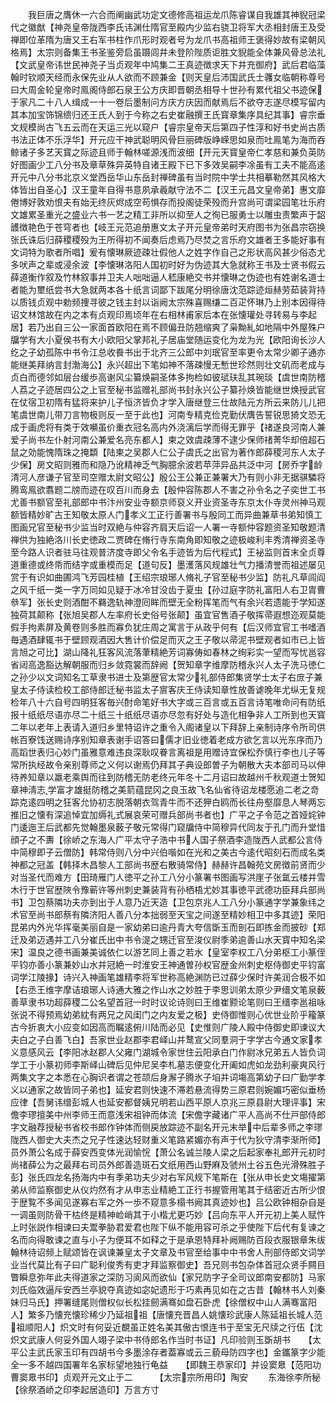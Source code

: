 <!-- { "loadSidebar": true } -->
　　我巨唐之膺休一六合而阐幽武功定文德修高祖运龙爪陈睿谋自我雄其神貎冠梁代之徽猷【神尧皇帝陇西李氏讳渊仕隋官至殿内少监右骁卫将军大丞相封唐王及受禅即位革隋为唐又王右军书柱作爪形时观者号为龙爪书高祖师王褒得妙故有梁朝风格焉】太宗则备集王书圣鉴旁启虽蹑闾井未登阶陛质讵胜文貎能全体兼风骨总法礼【文武皇帝讳世民神尧子当贞观年中鸠集二王真迹徴求天下并充御府】武后君临藻翰时钦顺天经而永保先业从人欲而不顾兼金【则天皇后沛国武氏士彠女临朝称尊号曰大周金轮皇帝时鳯阁侍郎石泉王公方庆即晋朝丞相导十世孙有累代祖父书迹保于家凡二十八人缉成一十一卷后墨制问方庆方庆因而献焉后不欲夺志遂尽模写留内其本加宝饰锦缋归还王氏人到于今称之右史崔融撰王氏寳章集序具纪其事】睿宗垂文规模尚古飞五云而在天运三光以窥户【睿宗皇帝天后第四子性淳和好书史尚古质书法正体不乐浮华】开元应干神武聪明风骨巨丽碑版峥嵘思如泉而吐鳯笔为海而吞鲸诸子多艺天寳之际迹且师于翰林嗟源浅而波细【开元天寳皇帝仁孝慈和兼负英防好图画少工八分书及章草殊异英特自诸王殿下已下多效吴嗣李凃虽有工夫不能高逺开元中八分书北京义堂西岳华山东岳封禅碑虽有当时院中学士共相摹勒然其风格大体皆出自圣心】汉王童年自得书意夙承羲献守法不二【汉王元昌文皇帝弟】惠文靡倦博好敦劝恨夫有始无终灰烬成空苟惧存而投阁徒荣殁而升宫尚可谓梁园笔壮乐府文雄累圣重光之盛业六书一艺之精工非所以抑至人之徇已服勇士以雕虫责繁声于韶頀徴艳色于苍穹者也【岐王元范追册惠文太子开元皇帝弟时天府图书为张昌宗窃换张氏诛后归薛稷稷殁为王所得初不闻奏后虑焉乃尽焚之言乐府文雄者王多能好事有文词特为歌者所唱】爰有懐琳厥迹疎壮假他人之姓字作自己之形状高风甚少俗态尤多吠声之辈或浸余波【李懐琳洛阳人国初时好为伪迹其大急就称王书及士贤书假云薛道衡作叙及竹林叙事并卫夫人咄咄逼人嵇康絶交书并懐琳之伪迹也有姓谢名道士者能为壐纸尝书大急就两本各十纸言词鄙下跋尾分明徐唐沈范踪迹烜赫劳茹装背持以质钱贞观中勅频捜寻彼之钱主封以诣阙太宗殊喜赐缣二百疋怀琳乃上别本因得待诏文林馆故在内之本有贞观印焉顷年在右相林甫家后本在张懐瓘处寻转易与李起居】若乃出自三公一家面首欧阳在焉不顾偏丑防翘缩爽了枭黝糺如地隔中外屋殊户牖学有大小夏侯书有大小欧阳父掌邦礼子居庙堂随运变化为龙为光【欧阳询长沙人纥之子幼孤陈中书令江总收飬书出于北齐三公郎中刘珉官至率更令太常少卿子通亦能继美拜纳言封渤海公】永兴超出下笔如神不落疎慢无慙世珍然则壮文矶而老成与贞白而德邻如层台缓歩高谢风尘纂焕嗣圣体多拘检如彼珷玞乱其琬琰【虞世南防稽人荔之子迹居四公之上官至秘书监赠礼部尚书封永兴公子纂孙焕皆能继世焕授武官在仗宿卫初隋有猛将来护儿子恒济皆负才学入唐继登三仕故陆元方所云来防儿儿把笔虞世南儿带刀言物极则反一至于此也】河南专精克俭克勤伏膺告誓锐思猗文恐无成于画虎将有类于效嚬虽价重衣冠名高内外浇漓后学而得无罪乎【禇遂良河南人兼爱子尚书左仆射河南公兼爱名亮东都人】柬之效虞疎薄不逮少保师禇菁华却倍超石鼠之効能愧隋珠之掩纇【陆柬之吴郡人仁公子虞氏之出官为著作郎薛稷河东人太子少保】房文昭则雅而和隐乃讹精神乏气胸臆余波若苹萍异品共泛中河【房乔字龄清河人彦谦子官至司空赠太尉文昭公】殷公王公兼正兼署大乃有则小非无据骐驎将腾鸾鳯欲翥题二牓而迹在叹百川而身去【殷仲容陈郡人不害之孙令名之子奕世工书尤善书额官至礼部郎中书汴州安业寺额京师裒义开业资圣寺东京太仆寺灵州神马观额皆精妙旷古王知敬太原人门孝义工正行善署书与殷同工而异曲兼草书弟知慎工图画兄官至秘书少监当时双絶与仲容齐肩天后诏一人署一寺额仲容题资圣知敬题清禅供为独絶洛川长史徳政二贾碑在脩行寺东南角即知敬之迹极峻利丰秀清禅资圣寺至今路人识者驻马往观普济度寺即父令名手迹皆为后代程式】王袐监则首末全贞尊道重德或终帋而结字或重模而足【道句反】墨濩落风规雄壮气力播清誉而祖述屡见赏于有识如曲圃鸿飞芳园桂植【王绍宗琅琊人脩礼子官至秘书少监】防礼凡草闾阎之风千纸一类一字万同如见疑于冰冷甘没齿于夏虫【孙过庭字防礼富阳人右卫胄曹叅军】张长史则酒酣不羇逸轨神澄囘眸而壁无全粉挥笔而气有余兴若遗能于学知遂独荷其颠称【张旭吴郡人左率府长史俗号张颠】虽宜官售酒子敬挥帚遐想迩观莫能假手拘素屏及黄卷则多胜而寡负犹庄周之寓言于从政乎何有【后汉师宜官工书嗜酒毎遇酒肆辄书于壁顾观酒因大售计价偿足而灭之王子敬以帚泥书壁观者如市已上皆言旭之可比】湖山降礼狂客风流落茟精絶芳词寡俦如春林之绚彩实一望而写忧邕容省闼高逸豁达解朝服而归乡敛霓裳而辞阙【贺知章字维摩防稽永兴人太子洗马徳仁之孙少以文词知名工草隶书进士及第歴官太常少礼部侍郎集贤学士太子右庻子兼皇太子侍读检校工部侍郎迁秘书监太子賔客庆王侍读知章性放善谑晚年尤纵无复规检年八十六自号四明狂客毎兴酎命笔好书大字或三百言或五百言诗笔唯命问有防纸报十纸纸尽语亦尽二十纸三十纸纸尽语亦尽忽有好处与造化相争非人工所到也天寳二年以老年上表请入道归乡里特诏许之重令入阁诸皇以下拜辞上亲制诗序令所司供帐百寮饯送赐诗序别知章表谢手诏答曰儒才旧业徳着老成方欲乞言以光东序而乃高蹈世表归心妙门虽雅意难违良深耿叹眷言离祖是用赠诗宜保松乔慎行李也儿子等常所执经故令亲别尊师之义何以谢焉仍拜其子典设郎曽子为朝散大夫本部司马以伸待养知章以羸老乘舆而往到防稽无防老终元年冬十二月诏曰故越州千秋观道士贺知章神淸志学富才雄挺防稽之美箭蕴昆冈之良玉故飞名仙省待诏龙楼愿追二老之竒踪克逺四明之狂客允协初志脱落朝衣驾青牛而不还狎白鸥而长往舟壑靡息人琴两忘推旧之懐有深追悼宜加缛礼式展哀荣可赠兵部尚书者也】广平之子令范之首娅姹钟门逶迤王后武都先觉翰墨泉薮子敬元常得门窥牖侍中简穆异代同友于孔门而升堂惜顔子之不夀【徐峤之东海人广平太守子浩中书人国子祭酒李造陇西人武都公言侍中简穆即子云僧防】韩常侍则八分中兴伯喈如在光和之美古今逺代昭刻石而成名类神都之冠盖【韩择木昌黎人工部尚书歴右散骑常侍】赫赫许昌翰苑文房徴前贤而少对当圣代而难方【田琦雁门人徳平之孙工八分小篆署书图画写洪崖子张氲云楼并雪木行于世官歴陜令豫蕲许等州刺史兼装背有孙栖梧尤妙其事徳平武德功臣拜兵部尚书】卫包蔡隣功夫亦到出于人意乃近天造【卫包京兆人工八分小篆通字学兼象纬之术官至尚书郎蔡有隣济阳人善八分本拙弱至天宝之间遂至精妙相卫中多其迹】荣阳昆弟内外光华挥毫美丽自是一家幼弟曰逾丹青大夸信斲玉而剖石即拣金而披砂【郑迁及弟迈遇并工八分崔氏出中书令湜之甥迁官至浚仪尉季弟逾善山水天寳中知名梁宋】温良之德书画兼美诚依仁以游艺同上善之若水【皇室李权工八分弟枢工小篆侄平钧亦善小篆兼妙山水并冠絶一时淮安王神通曽孙权官歴金州刺史枢侍御史平钧富词学江陵掾】诗兴入神画笔雄精李将军世称高絶渊防已过薛少保时许美润合极不如【右丞王维字摩诘琅琊人诗通大雅之作山水之妙胜于李思训弟太原少尹缙文笔泉薮善草隶书功超薛稷二公名望首冠一时时议论诗则曰王维崔颢论笔则曰王缙李邕祖咏张说不得预焉幼弟紞有两兄之风闺门之内友爱之极】史侍御惟则心优世业阶乎籕篆古今折衷大小应变如因高而瞩逺俯川陆而必见【史惟则广陵人殿中侍御史即谏议大夫白之子白善飞白】吾家世业赵郡李君峄山并鹜宣父同羣洞于字学古今通文家孝义意感风云【李阳冰赵郡人父雍门湖城令家世住云阳承白门作尉冰兄弟五人皆负词学工于小篆初师李斯峄山碑后见仲尼吴李札墓志便变化开阖如虎如龙劲利豪爽风行两集文字之本悉在心胸识者谓之苍颉后身澥子腾氷子垍并词塲高第幼子曰广勤学孝义以通家之故皆同子弟也】延安君则快速不滞若悬流得势三原君则婉媚巧密似垂杨应律【吾舅讳缯彭城人也延安都督姨兄明若山西平原人京兆三原县尉大理评事】宋儋李璆擅美中州李师王而意浅宋祖钟而体流【宋儋字藏诸广平人高尚不仕戸部侍郎字文融荐授秘书省校书郎作钟体而侧戻放踪迹不副名开元末举中后辈多师之李璆陇西人御史大夫杰之兄子性速达轻财重义笔路紧媚亦有声于代为狄守清李渐所师】员外萧公名成于薛安西变体光润愉恱【萧公名诚兰陵人梁之后起家奉礼郎开元初时尚禇薛公为之最拜右司员外郎善造斑石文纸用西山野麻及虢州土谷五色光滑殊胜子彭】张氏四龙名扬海内中有季弟功夫少对右军风规下笔斯在【张从申长史文塲擢第弟从师监察御史从仪灼然有才从申志业精絶工正行书握管用笔其于结密近古所少恨于歴覧不多闻见遂寡右军之外一歩不窥意多榻书阙其真迹妙也】吕公欧钟相杂自是一调虽则防骨干枯终是精神崄峭其于小楷尤更巧妙【吕向东平人开元初上美人赋忤上时张説作相谏曰夫鬻拳胁君爱君也陛下纵不能用容可杀之乎使陛下后代有复谏之名而向得敢谏之直与小子为便耳不如释之于是承恩特拜补阙赐防百段衣服银章朱绂翰林待诏频上赋颂皆在讽谏兼皇太子文章及书官至给事中中书舍人刑部侍郎文词学业当代莫比有子曰广聪利俊秀有吏才拜监察御史】吾兄则书包杂体首冠众贤手闗目瞥瞬息弥年此夫得道家之深防习阆风而欲仙【家兄防字子全司议郎南安都防】马家刘氏临效逼斥安西兰亭貌夺真迹如宓妃遗形于巧素再见如在之古昔【翰林书人刘秦妹归马氏】押署缝尾则僧权似长松挂劒满骞如盘石卧虎【徐僧权中山人满骞富阳人】繁多乃懐充懐珍稀少乃延祖祖【唐懐充晋昌人姚懐珍武康人陈延祖长城人范祖顺阳人】炽文时有何妥近覩虽正姓名美其傲古恨连书于至宝无尺牍之行伍【沈炽文武康人何妥外国人翊子梁中书侍郎名作当时书证】凡印验则玉斲胡书　　【太平公主武氏家玉印有四胡书今多墨涂存者葢寡或云三藐母防四字也】金鑴篆字少能全一多不越四国署年名家标望地独行龟益　　【即魏王恭家印】并设窦臮【范阳功曹窦臮书印】贞观开元文止于二　　　【太宗宗所用印】陶安
　　东海徐李所秘　　　　【徐祭酒峤之印李起居造印】万言方寸
